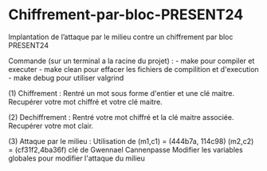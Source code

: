 # Chiffrement-par-bloc-PRESENT24
 Implantation de l’attaque par le milieu contre un chiffrement par bloc PRESENT24

Commande (sur un terminal a la racine du projet) : - make pour compiler et executer 
                                                   - make clean pour effacer les fichiers de compilition et d'execution
                                                   - make debug pour utiliser valgrind
 
 (1) Chiffrement : Rentré un mot sous forme d'entier et une clé maitre. 
                   Recupérer votre mot chiffré et votre clé maitre.
                   
 (2) Dechiffrement : Rentré votre mot chiffré et la clé maitre associée.
                     Recupérer votre mot clair.
                     
 (3) Attaque par le milieu : Utilisation de (m1,c1) = (444b7a, 114c98) (m2,c2) = (cf31f2,4ba36f) clé de Gwennael Cannenpasse
                             Modifier les variables globales pour modifier l'attaque du milieu
